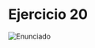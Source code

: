 # Ejercicio 20

![Enunciado](https://github.com/Lukas-De-Angelis-Riva/Estructura-Assembly/blob/master/Guia5/Ejercicio20/Enunciado.JPG)